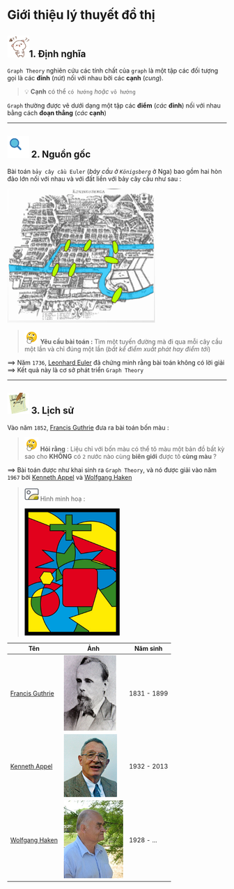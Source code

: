 # Giới thiệu lý thuyết đồ thị

## <img src="https://raw.githubusercontent.com/Zenfection/Image/master/2021/06/15-17-44-58-undertand.gif" title="" alt="undertand.gif" width="50">1. Định nghĩa

`Graph Theory` nghiên cứu các tính chất của `graph` là một tập các đối tượng gọi là các **đỉnh** (*nút*) nối với nhau bởi các **cạnh** (*cung*). 

> 💡 **Cạnh** có thể `có hướng` *hoặc* `vô hướng`

 `Graph` thường được vẽ dưới dạng một tập các **điểm** (*các* **đỉnh**) nối với nhau bằng cách **đoạn thẳng** (*các* **cạnh**)

---

## <img src="https://raw.githubusercontent.com/Zenfection/Image/master/2021/06/15-17-47-12-magnifier.gif" title="" alt="magnifier.gif" width="50"> 2. Nguồn gốc

Bài toán `bảy cây cầu Euler` (*bảy cầu ở `Königsberg`* ở Nga) bao gồm hai hòn đảo lớn nối với nhau và với đất liền với bảy cây cầu như sau :

![Screen Shot 2021-06-15 at 17.51.50.png](https://raw.githubusercontent.com/Zenfection/Image/master/2021/06/15-17-52-00-Screen%20Shot%202021-06-15%20at%2017.51.50.png)

> ![icons8-thinking_face.png](https://raw.githubusercontent.com/Zenfection/Image/master/2021/06/15-17-50-26-icons8-thinking_face.png) **Yêu cầu bài toán :** Tìm một tuyến đường mà đi qua mỗi cây cầu một lần và chỉ đúng một lần (*bất kể  điểm xuất phát hay điểm tới*)

==> Năm `1736`, [Leonhard Euler](https://en.wikipedia.org/wiki/Leonhard_Euler) đã chứng minh rằng bài toán không có lời giải ==> Kết quả này là cơ sở phát triển `Graph Theory`

---

## <img src="https://raw.githubusercontent.com/Zenfection/Image/master/2021/06/15-18-06-42-january-january5th.gif" title="" alt="january-january5th.gif" width="50"> 3. Lịch sử

Vào năm `1852`, [Francis Guthrie](https://en.wikipedia.org/wiki/Francis_Guthrie) đưa ra bài toán bốn màu :

> ![icons8-thinking_face.png](https://raw.githubusercontent.com/Zenfection/Image/master/2021/06/15-17-50-26-icons8-thinking_face.png) **Hỏi rằng** : Liệu chỉ với bốn màu có thể tô màu một bản đồ bất kỳ sao cho **KHÔNG** có `2` nước nào cùng **biên giới** được tô **cùng màu** ?

==> Bài toán được như khai sinh ra `Graph Theory`, và nó được giải vào năm `1967` bởi [Kenneth Appel](https://en.wikipedia.org/wiki/Kenneth_Appel) và [Wolfgang Haken](https://en.wikipedia.org/wiki/Wolfgang_Haken)

> ![icons8-image.png](https://raw.githubusercontent.com/Zenfection/Image/master/2021/06/15-18-03-59-icons8-image.png) Hình minh hoạ : 
> 
> <img src="https://raw.githubusercontent.com/Zenfection/Image/master/2021/06/15-17-58-52-fourcolormap.jpg" title="" alt="fourcolormap.jpg" width="218">

| Tên                                                              | Ảnh                                                                                                                                                                              | Năm sinh    |
| ---------------------------------------------------------------- | -------------------------------------------------------------------------------------------------------------------------------------------------------------------------------- | ----------- |
| [Francis Guthrie](https://en.wikipedia.org/wiki/Francis_Guthrie) | <img src="https://raw.githubusercontent.com/Zenfection/Image/master/2021/06/15-18-00-18-show-photo.jpg" title="" alt="show-photo.jpg" width="120">                               | 1831 - 1899 |
| [Kenneth Appel](https://en.wikipedia.org/wiki/Kenneth_Appel)     | <img src="https://raw.githubusercontent.com/Zenfection/Image/master/2021/06/15-18-02-23-ken-appel-150.jpg" title="" alt="ken-appel-150.jpg" width="122">                         | 1932 - 2013 |
| [Wolfgang Haken](https://en.wikipedia.org/wiki/Wolfgang_Haken)   | <img src="https://raw.githubusercontent.com/Zenfection/Image/master/2021/06/15-18-01-36-220px-Wolfgang_Haken_2008.jpg" title="" alt="220px-Wolfgang_Haken_2008.jpg" width="136"> | 1928 - ...  |
